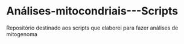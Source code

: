 # Análises-mitocondriais---Scripts
Repositório destinado aos scripts que elaborei para fazer análises de mitogenoma
